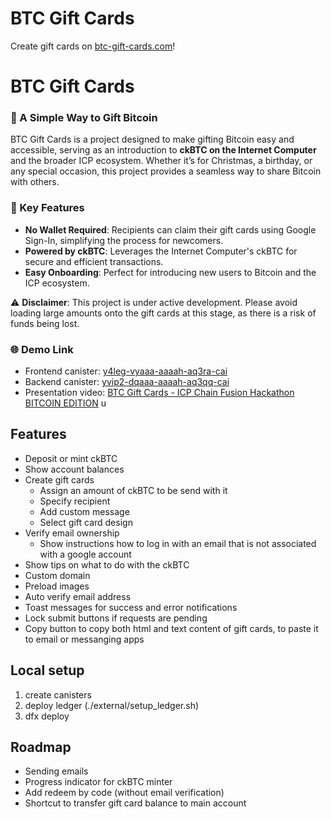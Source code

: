 # BTC Gift Cards

Create gift cards on [btc-gift-cards.com](https://btc-gift-cards.com)!

# BTC Gift Cards

### 🎁 A Simple Way to Gift Bitcoin

BTC Gift Cards is a project designed to make gifting Bitcoin easy and accessible, serving as an introduction to **ckBTC on the Internet Computer** and the broader ICP ecosystem. Whether it’s for Christmas, a birthday, or any special occasion, this project provides a seamless way to share Bitcoin with others.

### 🚀 Key Features
- **No Wallet Required**: Recipients can claim their gift cards using Google Sign-In, simplifying the process for newcomers.  
- **Powered by ckBTC**: Leverages the Internet Computer's ckBTC for secure and efficient transactions.  
- **Easy Onboarding**: Perfect for introducing new users to Bitcoin and the ICP ecosystem.  

⚠️ **Disclaimer**: This project is under active development. Please avoid loading large amounts onto the gift cards at this stage, as there is a risk of funds being lost.

### 🌐 Demo Link

- Frontend canister: [y4leg-vyaaa-aaaah-aq3ra-cai](https://y4leg-vyaaa-aaaah-aq3ra-cai.icp0.io/)
- Backend canister: [yvip2-dqaaa-aaaah-aq3qq-cai](https://a4gq6-oaaaa-aaaab-qaa4q-cai.raw.icp0.io/?id=yvip2-dqaaa-aaaah-aq3qq-cai)
- Presentation video: [BTC Gift Cards - ICP Chain Fusion Hackathon BITCOIN EDITION](https://youtu.be/IGbjgP9lHCA)
u

## Features

- Deposit or mint ckBTC
- Show account balances
- Create gift cards
  - Assign an amount of ckBTC to be send with it
  - Specify recipient
  - Add custom message
  - Select gift card design
- Verify email ownership
  - Show instructions how to log in with an email that is not associated with a google account
- Show tips on what to do with the ckBTC
- Custom domain
- Preload images
- Auto verify email address
- Toast messages for success and error notifications
- Lock submit buttons if requests are pending
- Copy button to copy both html and text content of gift cards, to paste it to email or messanging apps

## Local setup

1. create canisters
2. deploy ledger (./external/setup_ledger.sh)
3. dfx deploy

## Roadmap

- Sending emails
- Progress indicator for ckBTC minter
- Add redeem by code (without email verification)
- Shortcut to transfer gift card balance to main account
